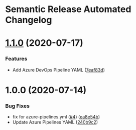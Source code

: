 # Semantic Release Automated Changelog

# [1.1.0](https://github.com/AlaskaAirlines/generator-aag-terraform-module/compare/v1.0.0...v1.1.0) (2020-07-17)


### Features

* Add Azure DevOps Pipeline YAML ([7eaf83d](https://github.com/AlaskaAirlines/generator-aag-terraform-module/commit/7eaf83d677c5953404d0ffc57e6600c63a05047e))

# 1.0.0 (2020-07-14)


### Bug Fixes

* fix for azure-pipelines.yml ([#4](https://github.com/AlaskaAirlines/generator-aag-terraform-module/issues/4)) ([ea8e54b](https://github.com/AlaskaAirlines/generator-aag-terraform-module/commit/ea8e54bc014ee564d537a91e7d3c7f93072aa7a8))
* Update Azure Pipelines YAML ([240b9c2](https://github.com/AlaskaAirlines/generator-aag-terraform-module/commit/240b9c25c4cdc1e38483e65762146f7110914a84))
